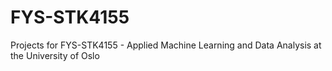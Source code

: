 # FYS-STK4155

Projects for FYS-STK4155 - Applied Machine Learning and Data Analysis at the University of Oslo
